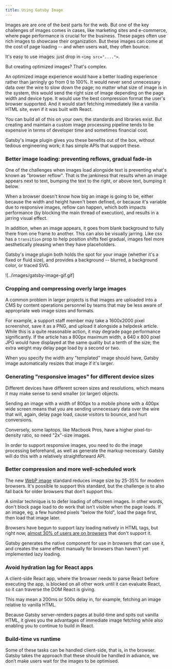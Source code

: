 ```yaml
---
title: Using Gatsby Image
---
```


Images are are one of the best parts for the web. But one of the key challenges of images comes in cases, like marketing sites and e-commerce, where page performance is crucial for the business. These pages often use rich images to showcase their organization. But these images can come at the cost of page loading -- and when users wait, they often bounce. 

<!---[Would recommend starting with a quick numerical comparison, eg: “if you have a page with text and 10 images that are 300kb each, using Gatsby image increases your load time from around 2 seconds to around 1 second on a typical desktop connection, and 5 seconds to 2 seconds on a typical US 4G connection” ]--->

It's easy to use images: just drop in `<img src="....">`. 

But creating optimized images? That's complex. 

An optimized image experience would have a better loading experience rather than jarringly go from 0 to 100%. It would never send unnecessary data over the wire to slow down the page; no matter what size of image is in the system, this would send the right size of image depending on the page width and device type. It would use the best compression format the user's browser supported. And it would start fetching immediately like a vanilla HTML site, even if it was built with React.

You can build all of this on your own; the standards and libraries exist. But creating and maintain a custom image processing pipeline tends to be expensive in terms of developer time and sometimes financial cost.

Gatsby's image plugin gives you these benefits out of the box, without tedious engineering work; it has simple APIs that support these.
### Better image loading: preventing reflows, gradual fade-in

One of the challenges when images load alongside text is preventing what's known as "browser reflow". That is the jankiness that results when an image appears next to text, bumping the text to the right, or above text, bumping it below. 

When a browser doesn't know how big an image is going to be, either because the width and height haven't been defined, or because it's variable due to responsive images, reflow can happen, which both impacts performance (by blocking the main thread of execution), and results in a jarring visual effect.

In addition, when an image appears, it goes from blank background to fully there from one frame to another. This can also be visually jarring. Like css has a `transition` prop to help position shifts feel gradual, images feel more aesthetically pleasing when they have placeholders.

Gatsby's image plugin both holds the spot for your image (whether it's a fixed or fluid size), and provides a background -- blurred, a background color, or traced SVG.

![../images/gatsby-image-gif.gif]
### Cropping and compressing overly large images

A common problem in larger projects is that images are uploaded into a CMS by content operations personnel by teams that may be less aware of appropriate web image sizes and formats. 

For example, a support staff member may take a 1600x2000 pixel screenshot, save it as a PNG, and upload it alongside a helpdesk article. While this is a quite reasonable action, it may degrade page performance significantly. If the article has a 800px maximum width, a 640 x 800 pixel JPG would have displayed at the same quality but a tenth of the size; the extra weight may delay page load by a second or two. 

When you specify the width any "templated" image should have, Gatsby image automatically resizes that image if it's larger.
### Generating "responsive images" for different device sizes

Different devices have different screen sizes and resolutions, which means it may make sense to send smaller (or larger) objects. 

Sending an image with a width of 800px to a  mobile phone with a 400px wide screen means that you are sending unnecessary data over the wire that will, again, delay page load, cause visitors to bounce, and hurt conversions. 

Conversely, some laptops, like Macbook Pros, have a higher pixel-to-density ratio, so need "2x"-size images. 

In order to support responsive images, you need to do the image processing beforehand, as well as generate the markup necessary. Gatsby will do this with a relatively straightforward API.
### Better compression and more well-scheduled work

The new [WebP image](https://developers.google.com/speed/webp) standard reduces image size by 25-35% for modern browsers. It's possible to support this standard, but the challenge is to also fall back for older browsers that don't support this.

A similar technique is to defer loading of offscreen images. In other words, don't block page load to do work that isn't visible when the page loads. If an image, eg, a few hundred pixels "below the fold", load the page first, then load that image later. 

Browsers have begun to support lazy loading natively in HTML tags, but right now, [almost 30% of users are on browsers](https://caniuse.com/loading-lazy-attr) that don't support it.

Gatsby generates the native component for use in browsers that can use it, and creates the same effect manually for browsers than haven't yet implemented lazy loading. 
### Avoid hydration lag for React apps

A client-side React app, where the browser needs to parse React before executing the app, is blocked on all other work until it can evaluate React, so it can traverse the DOM React is giving. 

This may mean a 200ms or 500s delay in, for example, fetching an image relative to vanilla HTML. 

Because Gatsby server-renders pages at build-time and spits out vanilla HTML, it gives you the advantages of immediate image fetching while also enabling you to continue to build in React. 
### Build-time vs runtime

Some of these tasks can be handled client-side, that is, in the browser. Gatsby takes the approach that these should be handled in advance, we don’t make users wait for the images to be optimised.